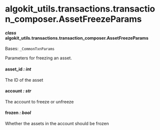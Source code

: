 # algokit_utils.transactions.transaction_composer.AssetFreezeParams

#### *class* algokit_utils.transactions.transaction_composer.AssetFreezeParams

Bases: `_CommonTxnParams`

Parameters for freezing an asset.

#### asset_id *: int*

The ID of the asset

#### account *: str*

The account to freeze or unfreeze

#### frozen *: bool*

Whether the assets in the account should be frozen
